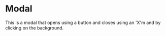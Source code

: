 # Modal
This is a modal that opens using a button and closes using an 'X'm and by clicking on the background. 
